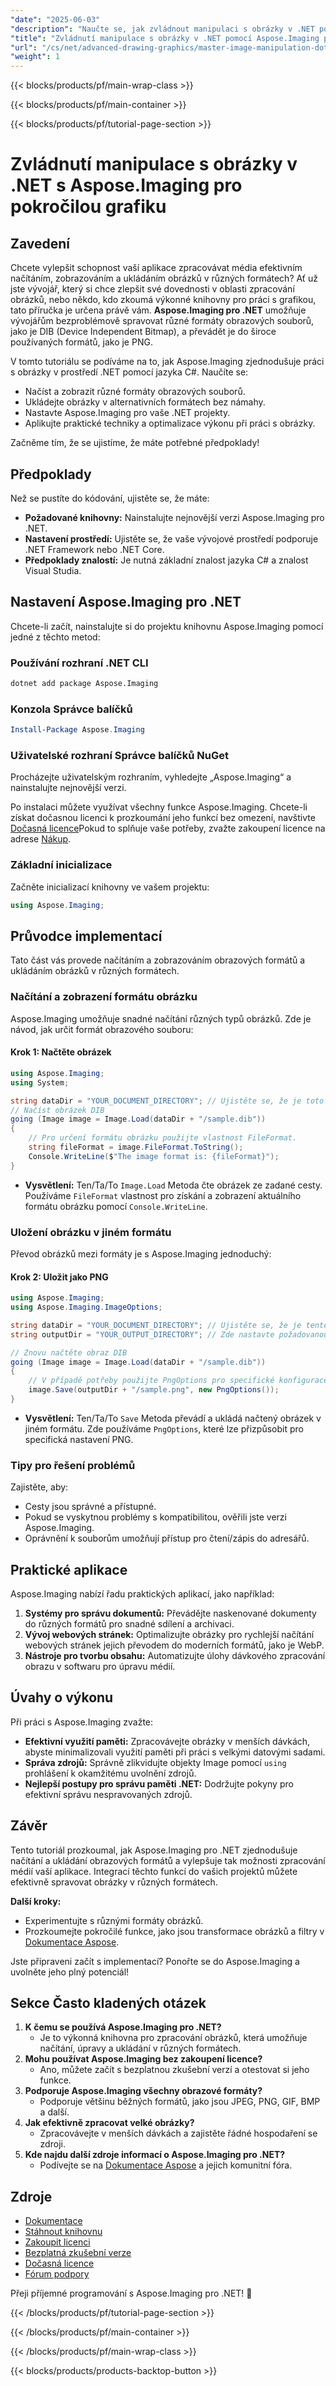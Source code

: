 ```yaml
---
"date": "2025-06-03"
"description": "Naučte se, jak zvládnout manipulaci s obrázky v .NET pomocí Aspose.Imaging. Tato příručka se zabývá načítáním, zobrazováním a ukládáním obrázků v různých formátech pomocí C#."
"title": "Zvládnutí manipulace s obrázky v .NET pomocí Aspose.Imaging pro pokročilé zpracování grafiky"
"url": "/cs/net/advanced-drawing-graphics/master-image-manipulation-dotnet-aspose-imaging/"
"weight": 1
---
```


{{< blocks/products/pf/main-wrap-class >}}

{{< blocks/products/pf/main-container >}}

{{< blocks/products/pf/tutorial-page-section >}}
# Zvládnutí manipulace s obrázky v .NET s Aspose.Imaging pro pokročilou grafiku

## Zavedení

Chcete vylepšit schopnost vaší aplikace zpracovávat média efektivním načítáním, zobrazováním a ukládáním obrázků v různých formátech? Ať už jste vývojář, který si chce zlepšit své dovednosti v oblasti zpracování obrázků, nebo někdo, kdo zkoumá výkonné knihovny pro práci s grafikou, tato příručka je určena právě vám. **Aspose.Imaging pro .NET** umožňuje vývojářům bezproblémově spravovat různé formáty obrazových souborů, jako je DIB (Device Independent Bitmap), a převádět je do široce používaných formátů, jako je PNG.

V tomto tutoriálu se podíváme na to, jak Aspose.Imaging zjednodušuje práci s obrázky v prostředí .NET pomocí jazyka C#. Naučíte se:
- Načíst a zobrazit různé formáty obrazových souborů.
- Ukládejte obrázky v alternativních formátech bez námahy.
- Nastavte Aspose.Imaging pro vaše .NET projekty.
- Aplikujte praktické techniky a optimalizace výkonu při práci s obrázky.

Začněme tím, že se ujistíme, že máte potřebné předpoklady!

## Předpoklady

Než se pustíte do kódování, ujistěte se, že máte:
- **Požadované knihovny:** Nainstalujte nejnovější verzi Aspose.Imaging pro .NET.
- **Nastavení prostředí:** Ujistěte se, že vaše vývojové prostředí podporuje .NET Framework nebo .NET Core.
- **Předpoklady znalostí:** Je nutná základní znalost jazyka C# a znalost Visual Studia.

## Nastavení Aspose.Imaging pro .NET

Chcete-li začít, nainstalujte si do projektu knihovnu Aspose.Imaging pomocí jedné z těchto metod:

### Používání rozhraní .NET CLI
```bash
dotnet add package Aspose.Imaging
```

### Konzola Správce balíčků
```powershell
Install-Package Aspose.Imaging
```

### Uživatelské rozhraní Správce balíčků NuGet
Procházejte uživatelským rozhraním, vyhledejte „Aspose.Imaging“ a nainstalujte nejnovější verzi.

Po instalaci můžete využívat všechny funkce Aspose.Imaging. Chcete-li získat dočasnou licenci k prozkoumání jeho funkcí bez omezení, navštivte [Dočasná licence](https://purchase.aspose.com/temporary-license/)Pokud to splňuje vaše potřeby, zvažte zakoupení licence na adrese [Nákup](https://purchase.aspose.com/buy).

### Základní inicializace
Začněte inicializací knihovny ve vašem projektu:
```csharp
using Aspose.Imaging;
```

## Průvodce implementací

Tato část vás provede načítáním a zobrazováním obrazových formátů a ukládáním obrázků v různých formátech.

### Načítání a zobrazení formátu obrázku

Aspose.Imaging umožňuje snadné načítání různých typů obrázků. Zde je návod, jak určit formát obrazového souboru:

#### Krok 1: Načtěte obrázek
```csharp
using Aspose.Imaging;
using System;

string dataDir = "YOUR_DOCUMENT_DIRECTORY"; // Ujistěte se, že je toto správně nastaveno.
// Načíst obrázek DIB
going (Image image = Image.Load(dataDir + "/sample.dib"))
{
    // Pro určení formátu obrázku použijte vlastnost FileFormat.
    string fileFormat = image.FileFormat.ToString();
    Console.WriteLine($"The image format is: {fileFormat}");
}
```

- **Vysvětlení:** Ten/Ta/To `Image.Load` Metoda čte obrázek ze zadané cesty. Používáme `FileFormat` vlastnost pro získání a zobrazení aktuálního formátu obrázku pomocí `Console.WriteLine`.

### Uložení obrázku v jiném formátu
Převod obrázků mezi formáty je s Aspose.Imaging jednoduchý:

#### Krok 2: Uložit jako PNG
```csharp
using Aspose.Imaging;
using Aspose.Imaging.ImageOptions;

string dataDir = "YOUR_DOCUMENT_DIRECTORY"; // Ujistěte se, že je tento adresář správný.
string outputDir = "YOUR_OUTPUT_DIRECTORY"; // Zde nastavte požadovanou výstupní cestu.

// Znovu načtěte obraz DIB
going (Image image = Image.Load(dataDir + "/sample.dib"))
{
    // V případě potřeby použijte PngOptions pro specifické konfigurace PNG.
    image.Save(outputDir + "/sample.png", new PngOptions());
}
```

- **Vysvětlení:** Ten/Ta/To `Save` Metoda převádí a ukládá načtený obrázek v jiném formátu. Zde používáme `PngOptions`, které lze přizpůsobit pro specifická nastavení PNG.

### Tipy pro řešení problémů
Zajistěte, aby:
- Cesty jsou správné a přístupné.
- Pokud se vyskytnou problémy s kompatibilitou, ověřili jste verzi Aspose.Imaging.
- Oprávnění k souborům umožňují přístup pro čtení/zápis do adresářů.

## Praktické aplikace
Aspose.Imaging nabízí řadu praktických aplikací, jako například:
1. **Systémy pro správu dokumentů:** Převádějte naskenované dokumenty do různých formátů pro snadné sdílení a archivaci.
2. **Vývoj webových stránek:** Optimalizujte obrázky pro rychlejší načítání webových stránek jejich převodem do moderních formátů, jako je WebP.
3. **Nástroje pro tvorbu obsahu:** Automatizujte úlohy dávkového zpracování obrazu v softwaru pro úpravu médií.

## Úvahy o výkonu
Při práci s Aspose.Imaging zvažte:
- **Efektivní využití paměti:** Zpracovávejte obrázky v menších dávkách, abyste minimalizovali využití paměti při práci s velkými datovými sadami.
- **Správa zdrojů:** Správně zlikvidujte objekty Image pomocí `using` prohlášení k okamžitému uvolnění zdrojů.
- **Nejlepší postupy pro správu paměti .NET:** Dodržujte pokyny pro efektivní správu nespravovaných zdrojů.

## Závěr
Tento tutoriál prozkoumal, jak Aspose.Imaging pro .NET zjednodušuje načítání a ukládání obrazových formátů a vylepšuje tak možnosti zpracování médií vaší aplikace. Integrací těchto funkcí do vašich projektů můžete efektivně spravovat obrázky v různých formátech.

**Další kroky:**
- Experimentujte s různými formáty obrázků.
- Prozkoumejte pokročilé funkce, jako jsou transformace obrázků a filtry v [Dokumentace Aspose](https://reference.aspose.com/imaging/net/).

Jste připraveni začít s implementací? Ponořte se do Aspose.Imaging a uvolněte jeho plný potenciál!

## Sekce Často kladených otázek

1. **K čemu se používá Aspose.Imaging pro .NET?**
   - Je to výkonná knihovna pro zpracování obrázků, která umožňuje načítání, úpravy a ukládání v různých formátech.
2. **Mohu používat Aspose.Imaging bez zakoupení licence?**
   - Ano, můžete začít s bezplatnou zkušební verzí a otestovat si jeho funkce.
3. **Podporuje Aspose.Imaging všechny obrazové formáty?**
   - Podporuje většinu běžných formátů, jako jsou JPEG, PNG, GIF, BMP a další.
4. **Jak efektivně zpracovat velké obrázky?**
   - Zpracovávejte v menších dávkách a zajistěte řádné hospodaření se zdroji.
5. **Kde najdu další zdroje informací o Aspose.Imaging pro .NET?**
   - Podívejte se na [Dokumentace Aspose](https://reference.aspose.com/imaging/net/) a jejich komunitní fóra.

## Zdroje
- [Dokumentace](https://reference.aspose.com/imaging/net/)
- [Stáhnout knihovnu](https://releases.aspose.com/imaging/net/)
- [Zakoupit licenci](https://purchase.aspose.com/buy)
- [Bezplatná zkušební verze](https://releases.aspose.com/imaging/net/)
- [Dočasná licence](https://purchase.aspose.com/temporary-license/)
- [Fórum podpory](https://forum.aspose.com/c/imaging/10)

Přeji příjemné programování s Aspose.Imaging pro .NET! 🚀

{{< /blocks/products/pf/tutorial-page-section >}}

{{< /blocks/products/pf/main-container >}}

{{< /blocks/products/pf/main-wrap-class >}}

{{< blocks/products/products-backtop-button >}}